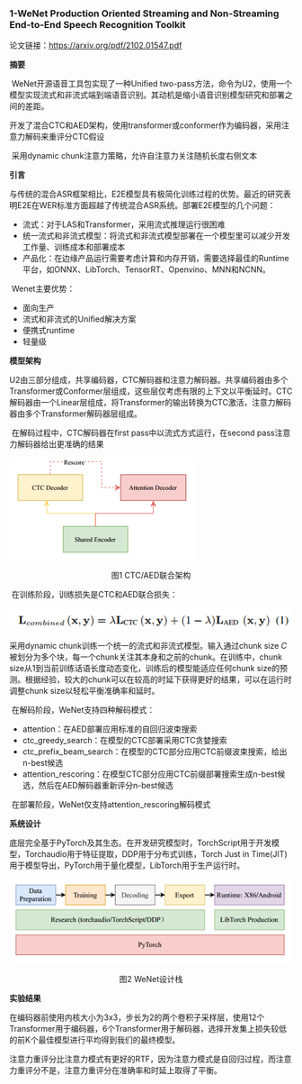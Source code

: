 ### 1-WeNet Production Oriented Streaming and Non-Streaming End-to-End Speech Recognition Toolkit

论文链接：https://arxiv.org/pdf/2102.01547.pdf

**摘要**

​	WeNet开源语音工具包实现了一种Unified two-pass方法，命令为U2，使用一个模型实现流式和非流式端到端语音识别。其动机是缩小语音识别模型研究和部署之间的差距。

​	开发了混合CTC和AED架构，使用transformer或conformer作为编码器，采用注意力解码来重评分CTC假设

​	采用dynamic chunk注意力策略，允许自注意力关注随机长度右侧文本

**引言**

​	与传统的混合ASR框架相比，E2E模型具有极简化训练过程的优势。最近的研究表明E2E在WER标准方面超越了传统混合ASR系统。部署E2E模型的几个问题：

- 流式：对于LAS和Transformer，采用流式推理运行很困难
- 统一流式和非流式模型：将流式和非流式模型部署在一个模型里可以减少开发工作量、训练成本和部署成本
- 产品化：在边缘产品运行需要考虑计算和内存开销，需要选择最佳的Runtime平台，如ONNX、LibTorch、TensorRT、Openvino、MNN和NCNN。

​	Wenet主要优势：

- 面向生产
- 流式和非流式的Unified解决方案
- 便携式runtime
- 轻量级

**模型架构**

​	U2由三部分组成，共享编码器，CTC解码器和注意力解码器。共享编码器由多个Transformer或Conformer层组成，这些层仅考虑有限的上下文以平衡延时。CTC解码器由一个Linear层组成，将Transformer的输出转换为CTC激活，注意力解码器由多个Transformer解码器层组成。

​	在解码过程中，CTC解码器在first pass中以流式方式运行，在second pass注意力解码器给出更准确的结果

![](figs.assets/image-20230518155056886.png)

<center>图1 CTC/AED联合架构</center>

​	在训练阶段，训练损失是CTC和AED联合损失：

![](figs.assets/image-20230518160154733.png)

采用dynamic chunk训练一个统一的流式和非流式模型。输入通过chunk size $C$被划分为多个块，每一个chunk关注其本身和之前的chunk。在训练中，chunk size从1到当前训练话语长度动态变化，训练后的模型能适应任何chunk size的预测。根据经验，较大的chunk可以在较高的时延下获得更好的结果，可以在运行时调整chunk size以轻松平衡准确率和延时。

​	在解码阶段，WeNet支持四种解码模式：

- attention：在AED部署应用标准的自回归波束搜索
- ctc_greedy_search：在模型的CTC部署采用CTC贪婪搜索
- ctc_prefix_beam_search：在模型的CTC部分应用CTC前缀波束搜索，给出n-best候选
- attention_rescoring：在模型CTC部分应用CTC前缀部署搜索生成n-best候选，然后在AED解码器重新评分n-best候选

​	在部署阶段，WeNet仅支持attention_rescoring解码模式

**系统设计**

​	底层完全基于PyTorch及其生态。在开发研究模型时，TorchScript用于开发模型，Torchaudio用于特征提取，DDP用于分布式训练，Torch Just in Time(JIT)用于模型导出，PyTorch用于量化模型，LibTorch用于生产运行时。

![](figs.assets/image-20230518162635211.png)

<center>图2 WeNet设计栈</center>

**实验结果**

​	在编码器前使用内核大小为3x3，步长为2的两个卷积子采样层，使用12个Transformer用于编码器，6个Transformer用于解码器，选择开发集上损失较低的前K个最佳模型进行平均得到我们的最终模型。

​	注意力重评分比注意力模式有更好的RTF，因为注意力模式是自回归过程，而注意力重评分不是，注意力重评分在准确率和时延上取得了平衡。